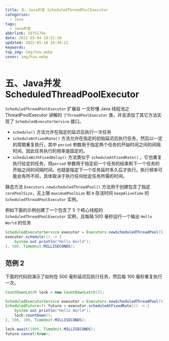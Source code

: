 ```yaml
---
title: 五、Java并发 ScheduledThreadPoolExecutor
categories:
  - Java
tags:
  - Java并发
abbrlink: 5975178e
date: 2022-05-04 18:51:38
updated: 2022-05-18 18:46:22
keywords:
top_img: img/hzw.webp
cover: img/hzw.webp
---
```


# 五、Java并发 ScheduledThreadPoolExecutor

`ScheduledThreadPoolExecutor` 扩展自 一文秒懂 Java 线程池之 ThreadPoolExecutor 讲解的 `了ThreadPoolExecutor` 类，并且添加了其它方法实现了 `ScheduledExecutorService` 接口。

- `schedule()` 方法允许在指定的延迟后执行一次任务
- `scheduleAtFixedRate()` 方法允许在指定的初始延迟后执行任务，然后以一定的周期重复执行，其中 `period` 参数用于指定两个任务的开始时间之间的间隔时间，因此任务执行的频率是固定的。
- `scheduleWithFixedDelay()` 方法类似于 `scheduleAtFixedRate()` ，它也重复执行给定的任务，但`period` 参数用于指定前一个任务的结束和下一个任务的开始之间的间隔时间。也就是指定下一个任务延时多久后才执行。执行频率可能会有所不同，具体取决于执行任何给定任务所需的时间。

静态方法 `Executors.newScheduledThreadPool()` 方法用于创建包含了指定 `corePoolSize`，无上限 `maximumPoolSize` 和 `0` 存活时间 `keepAliveTime` 的 `ScheduledThreadPoolExecutor` 实例。

例如下面的示例创建了一个包含了 5 个核心线程的 `ScheduledThreadPoolExecutor` 实例，且每隔 500 毫秒运行一个输出 `Hello World` 的任务

```java
ScheduledExecutorService executor = Executors.newScheduledThreadPool(5);
executor.schedule(() -> {
    System.out.println("Hello World");
}, 500, TimeUnit.MILLISECONDS);
```

## 范例 2

下面的代码则演示了如何在 500 毫秒延迟后执行任务，然后每 100 毫秒重复执行一次。

```java
CountDownLatch lock = new CountDownLatch(3);

ScheduledExecutorService executor = Executors.newScheduledThreadPool(5);
ScheduledFuture<?> future = executor.scheduleAtFixedRate(() -> {
    System.out.println("Hello World");
    lock.countDown();
}, 500, 100, TimeUnit.MILLISECONDS);

lock.await(1000, TimeUnit.MILLISECONDS);
future.cancel(true);
```